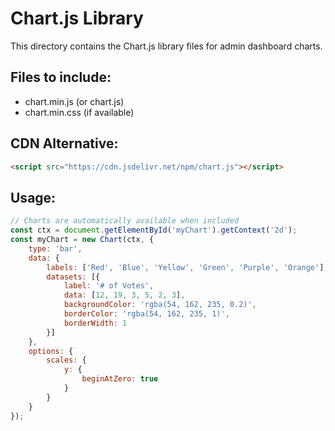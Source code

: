 # Chart.js Library

This directory contains the Chart.js library files for admin dashboard charts.

## Files to include:
- chart.min.js (or chart.js)
- chart.min.css (if available)

## CDN Alternative:
```html
<script src="https://cdn.jsdelivr.net/npm/chart.js"></script>
```

## Usage:
```javascript
// Charts are automatically available when included
const ctx = document.getElementById('myChart').getContext('2d');
const myChart = new Chart(ctx, {
    type: 'bar',
    data: {
        labels: ['Red', 'Blue', 'Yellow', 'Green', 'Purple', 'Orange'],
        datasets: [{
            label: '# of Votes',
            data: [12, 19, 3, 5, 2, 3],
            backgroundColor: 'rgba(54, 162, 235, 0.2)',
            borderColor: 'rgba(54, 162, 235, 1)',
            borderWidth: 1
        }]
    },
    options: {
        scales: {
            y: {
                beginAtZero: true
            }
        }
    }
});
```
